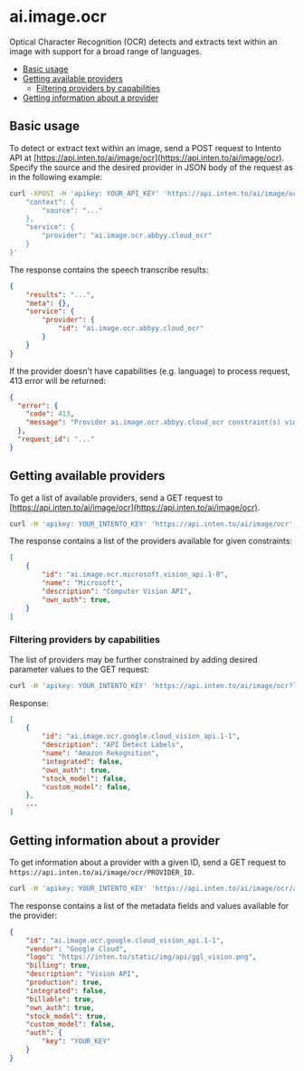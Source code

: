 # ai.image.ocr

Optical Character Recognition (OCR) detects and extracts text within an image with support for a broad range of languages.

<!-- TOC depthFrom:2 -->

- [Basic usage](#basic-usage)
- [Getting available providers](#getting-available-providers)
    - [Filtering providers by capabilities](#filtering-providers-by-capabilities)
- [Getting information about a provider](#getting-information-about-a-provider)

<!-- /TOC -->

## Basic usage

To detect or extract text within an image, send a POST request to Intento API at [https://api.inten.to/ai/image/ocr](https://api.inten.to/ai/image/ocr). Specify the source and the desired provider in JSON body of the request as in the following example:

```sh
curl -XPOST -H 'apikey: YOUR_API_KEY' 'https://api.inten.to/ai/image/ocr' -d '{
    "context": {
        "source": "..."
    },
    "service": {
        "provider": "ai.image.ocr.abbyy.cloud_ocr"
    }
}'
```

The response contains the speech transcribe results:

```json
{
    "results": "...",
    "meta": {},
    "service": {
        "provider": {
            "id": "ai.image.ocr.abbyy.cloud_ocr"
        }
    }
}
```

If the provider doesn't have capabilities (e.g. language) to process request, 413 error will be returned:

```json
{
  "error": {
    "code": 413,
    "message": "Provider ai.image.ocr.abbyy.cloud_ocr constraint(s) violated."
  },
  "request_id": "..."
}
```

## Getting available providers

To get a list of available providers, send a GET request to [https://api.inten.to/ai/image/ocr](https://api.inten.to/ai/image/ocr).

```sh
curl -H 'apikey: YOUR_INTENTO_KEY' 'https://api.inten.to/ai/image/ocr'
```

The response contains a list of the providers available for given constraints:

```json
[
    {
        "id": "ai.image.ocr.microsoft.vision_api.1-0",
        "name": "Microsoft",
        "description": "Computer Vision API",
        "own_auth": true,
    }
]
```

### Filtering providers by capabilities

The list of providers may be further constrained by adding desired parameter values to the GET request:

```sh
curl -H 'apikey: YOUR_INTENTO_KEY' 'https://api.inten.to/ai/image/ocr?language=ru'
```

Response:

```json
[
    {
        "id": "ai.image.ocr.google.cloud_vision_api.1-1",
        "description": "API Detect Labels",
        "name": "Amazon Rekognition",
        "integrated": false,
        "own_auth": true,
        "stock_model": false,
        "custom_model": false,
    },
    ...
]
```

## Getting information about a provider

To get information about a provider with a given ID, send a GET request to `https://api.inten.to/ai/image/ocr/PROVIDER_ID`.

```sh
curl -H 'apikey: YOUR_INTENTO_KEY' 'https://api.inten.to/ai/image/ocr/ai.image.ocr.google.cloud_vision_api.1-1'
```

The response contains a list of the metadata fields and values available for the provider:

```json
{
    "id": "ai.image.ocr.google.cloud_vision_api.1-1",
    "vendor": "Google Cloud",
    "logo": "https://inten.to/static/img/api/ggl_vision.png",
    "billing": true,
    "description": "Vision API",
    "production": true,
    "integrated": false,
    "billable": true,
    "own_auth": true,
    "stock_model": true,
    "custom_model": false,
    "auth": {
        "key": "YOUR_KEY"
    }
}
```
